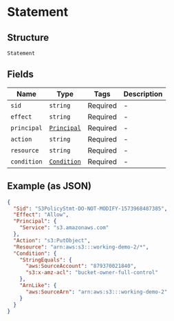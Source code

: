 
# Statement

## Structure

`Statement`

## Fields

| Name | Type | Tags | Description |
|  --- | --- | --- | --- |
| `sid` | `string` | Required | - |
| `effect` | `string` | Required | - |
| `principal` | [`Principal`](../../doc/models/principal.md) | Required | - |
| `action` | `string` | Required | - |
| `resource` | `string` | Required | - |
| `condition` | [`Condition`](../../doc/models/condition.md) | Required | - |

## Example (as JSON)

```json
{
  "Sid": "S3PolicyStmt-DO-NOT-MODIFY-1573968487385",
  "Effect": "Allow",
  "Principal": {
    "Service": "s3.amazonaws.com"
  },
  "Action": "s3:PutObject",
  "Resource": "arn:aws:s3:::working-demo-2/*",
  "Condition": {
    "StringEquals": {
      "aws:SourceAccount": "879370021840",
      "s3:x-amz-acl": "bucket-owner-full-control"
    },
    "ArnLike": {
      "aws:SourceArn": "arn:aws:s3:::working-demo-2"
    }
  }
}
```

